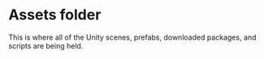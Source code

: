 # Assets folder

This is where all of the Unity scenes, prefabs, downloaded packages, and scripts are being held.
